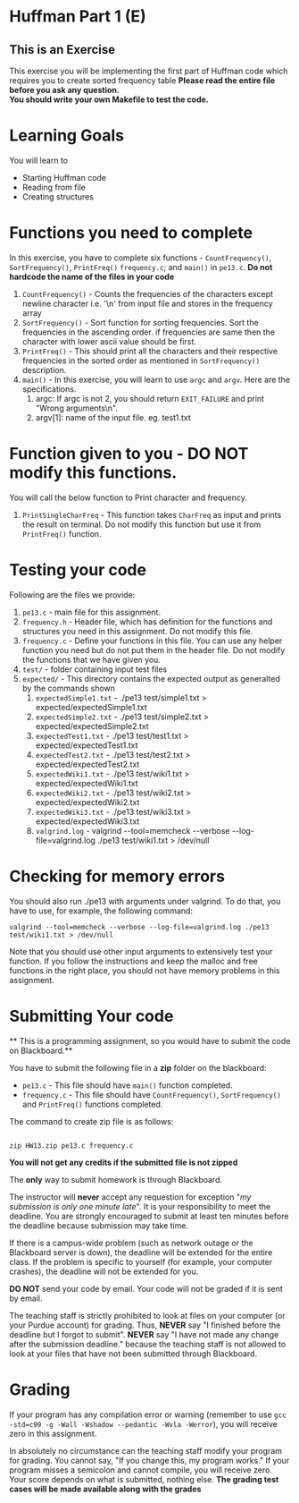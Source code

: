 # Huffman Part 1 (E)

## This is an Exercise
This exercise you will be implementing the first part of Huffman code which requires you to
create sorted frequency table
<strong>Please read the entire file before you ask any question.</strong><br>
<strong>You should write your own Makefile to test the code.</strong>


# Learning Goals
You will learn to
* Starting Huffman code
* Reading from file
* Creating structures


# Functions you need to complete
In this exercise, you have to complete six functions - `CountFrequency()`, `SortFrequency()`, `PrintFreq()` `frequency.c`; and `main()` in `pe13.c`.
**Do not hardcode the name of the files in your code**
1. `CountFrequency()` - Counts the frequencies of the characters except newline character i.e. '\n' from input file and stores in the frequency array
2. `SortFrequency()` - Sort function for sorting frequencies. Sort the frequencies in the ascending order.
if frequencies are same then the character with lower ascii value should be first.
3. `PrintFreq()` - This should print all the characters and their respective frequencies in the sorted order as mentioned in `SortFrequency()` description.
5. `main()` - In this exercise, you will learn to use `argc` and `argv`. Here are the specifications.
	1. argc: If argc is not 2, you should return `EXIT_FAILURE` and print "Wrong arguments\n".
	2. argv[1]: name of the input file. eg. test1.txt

# Function given to you - DO NOT modify this functions.
You will call the below function to Print character and frequency.

1. `PrintSingleCharFreq` - This function takes `CharFreq` as input and prints the result on terminal. Do not modify this function but use it from `PrintFreq()` function.


# Testing your code
Following are the files we provide:
1. `pe13.c` - main file for this assignment.
2. `frequency.h` - Header file, which has definition for the functions and structures you need in this assignment. Do not modify this file.
3. `frequency.c` - Define your functions in this file. You can use any helper function you need but do not put them in the header file. Do not modify the functions that we have given you.
4. `test/` - folder containing input test files
5. `expected/` - This directory contains the expected output as generalted by the commands shown
	1. `expectedSimple1.txt` - ./pe13 test/simple1.txt > expected/expectedSimple1.txt
	2. `expectedSimple2.txt` - ./pe13 test/simple2.txt > expected/expectedSimple2.txt
	3. `expectedTest1.txt` - ./pe13 test/test1.txt > expected/expectedTest1.txt
	4. `expectedTest2.txt` - ./pe13 test/test2.txt > expected/expectedTest2.txt
    5. `expectedWiki1.txt` - ./pe13 test/wiki1.txt > expected/expectedWiki1.txt
    6. `expectedWiki2.txt` - ./pe13 test/wiki2.txt > expected/expectedWiki2.txt
    7. `expectedWiki3.txt` - ./pe13 test/wiki3.txt > expected/expectedWiki3.txt
    8. `valgrind.log` - valgrind --tool=memcheck --verbose --log-file=valgrind.log ./pe13 test/wiki1.txt > /dev/null


# Checking for memory errors
You should also run ./pe13 with arguments under valgrind. To do that, you have to use, for example, the following command:
```
valgrind --tool=memcheck --verbose --log-file=valgrind.log ./pe13 test/wiki1.txt > /dev/null
```

Note that you should use other input arguments to extensively test your function. If you follow the instructions and keep the malloc and free functions in the right place, you should not have memory problems in this assignment.


# Submitting Your code
** This is a programming assignment, so you would have to submit the code on Blackboard.**

You have to submit the following file in a <strong>zip</strong> folder on the blackboard:
* `pe13.c` - This file should have `main()` function completed.
* `frequency.c` - This file should have `CountFrequency()`, `SortFrequency()` and `PrintFreq()` functions completed.

The command to create zip file is as follows:
```

zip HW13.zip pe13.c frequency.c 

```
<strong>You will not get any credits if the submitted file is not zipped</strong>

The **only** way to submit homework is through Blackboard.

The instructor will **never** accept any requestion for exception "*my
submission is only one minute late*".  It is your responsibility to
meet the deadline.  You are strongly encouraged to submit at least ten
minutes before the deadline because submission may take time.

If there is a campus-wide problem (such as network outage or the
Blackboard server is down), the deadline will be extended for the
entire class. If the problem is specific to yourself (for example,
your computer crashes), the deadline will not be extended for
you.

**DO NOT** send your code by email. Your code will not be graded
  if it is sent by email.

The teaching staff is strictly prohibited to look at files on your
computer (or your Purdue account) for grading. Thus, **NEVER** say "I
finished before the deadline but I forgot to submit".  **NEVER** say "I have
not made any change after the submission deadline." because the
teaching staff is not allowed to look at your files that have not been
submitted through Blackboard.


# Grading
If your program has any compilation error or warning (remember to use
`gcc -std=c99 -g -Wall -Wshadow --pedantic -Wvla -Werror`), you will
receive zero in this assignment.

In absolutely no circumstance can the teaching staff modify your
program for grading.  You cannot say, "If you change this, my program
works." If your program misses a semicolon and cannot compile, you
will receive zero.  Your score depends on what is submitted, nothing
else.
**The grading test cases will be made available along with the grades**
